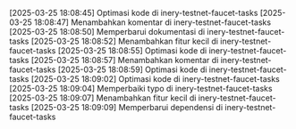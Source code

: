 [2025-03-25 18:08:45] Optimasi kode di inery-testnet-faucet-tasks
[2025-03-25 18:08:47] Menambahkan komentar di inery-testnet-faucet-tasks
[2025-03-25 18:08:50] Memperbarui dokumentasi di inery-testnet-faucet-tasks
[2025-03-25 18:08:52] Menambahkan fitur kecil di inery-testnet-faucet-tasks
[2025-03-25 18:08:55] Optimasi kode di inery-testnet-faucet-tasks
[2025-03-25 18:08:57] Menambahkan komentar di inery-testnet-faucet-tasks
[2025-03-25 18:08:59] Optimasi kode di inery-testnet-faucet-tasks
[2025-03-25 18:09:02] Optimasi kode di inery-testnet-faucet-tasks
[2025-03-25 18:09:04] Memperbaiki typo di inery-testnet-faucet-tasks
[2025-03-25 18:09:07] Menambahkan fitur kecil di inery-testnet-faucet-tasks
[2025-03-25 18:09:09] Memperbarui dependensi di inery-testnet-faucet-tasks
